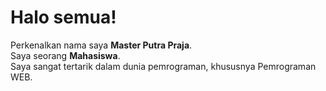 # Halo semua! 
Perkenalkan nama saya **Master Putra Praja**.\
Saya seorang **Mahasiswa**.\
Saya sangat tertarik dalam dunia pemrograman, khususnya Pemrograman WEB.
